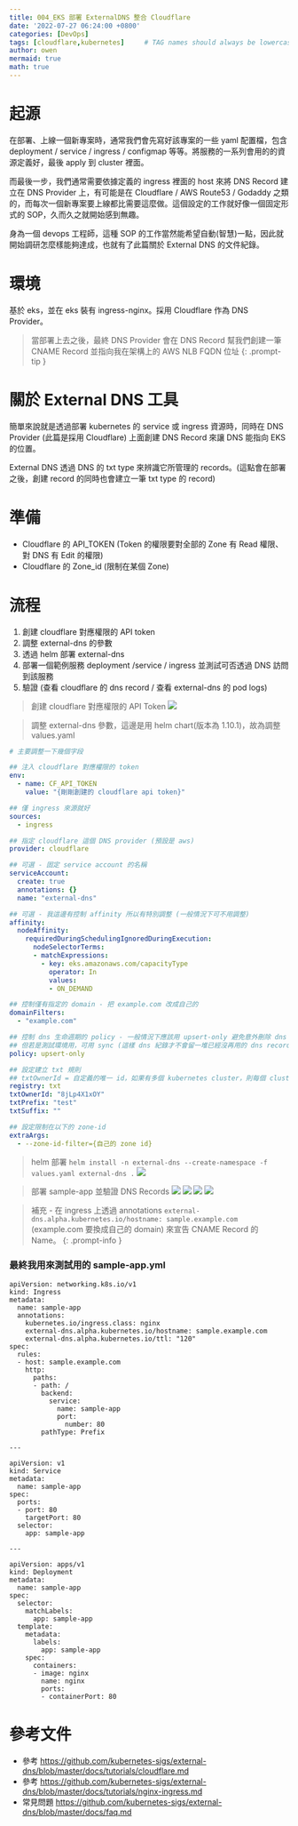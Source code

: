 ```yaml
---
title: 004_EKS 部署 ExternalDNS 整合 Cloudflare
date: '2022-07-27 06:24:00 +0800'
categories: [DevOps]
tags: [cloudflare,kubernetes]     # TAG names should always be lowercase
author: owen
mermaid: true
math: true
---
```


# 起源
在部署、上線一個新專案時，通常我們會先寫好該專案的一些 yaml 配置檔，包含 deployment / service / ingress / configmap 等等。將服務的一系列會用的的資源定義好，最後 apply 到 cluster 裡面。

而最後一步，我們通常需要依據定義的 ingress 裡面的 host 來將 DNS Record 建立在 DNS Provider 上，有可能是在 Cloudflare / AWS Route53 / Godaddy 之類的，而每次一個新專案要上線都比需要這麼做。這個設定的工作就好像一個固定形式的 SOP，久而久之就開始感到無趣。

身為一個 devops 工程師，這種 SOP 的工作當然能希望自動(智慧)一點，因此就開始調研怎麼樣能夠達成，也就有了此篇關於 External DNS 的文件紀錄。

# 環境
基於 eks，並在 eks 裝有 ingress-nginx。採用 Cloudflare 作為 DNS Provider。

> 當部署上去之後，最終 DNS Provider 會在 DNS Record 幫我們創建一筆 CNAME Record 並指向我在架構上的 AWS NLB FQDN 位址
{: .prompt-tip }

# 關於 External DNS 工具
簡單來說就是透過部署 kubernetes 的 service 或 ingress 資源時，同時在 DNS Provider (此篇是採用 Cloudflare) 上面創建 DNS Record 來讓 DNS 能指向 EKS 的位置。

External DNS 透過 DNS 的 txt type 來辨識它所管理的 records。(這點會在部署之後，創建 record 的同時也會建立一筆 txt type 的 record)

# 準備
- Cloudflare 的 API_TOKEN (Token 的權限要對全部的 Zone 有 Read 權限、對 DNS 有 Edit 的權限)
- Cloudflare 的 Zone_id (限制在某個 Zone)

# 流程
1. 創建 cloudflare 對應權限的 API token
2. 調整 external-dns 的參數
3. 透過 helm 部署 external-dns
4. 部署一個範例服務 deployment /service / ingress 並測試可否透過 DNS 訪問到該服務
5. 驗證 (查看 cloudflare 的 dns record / 查看 external-dns 的 pod logs)

> 創建 cloudflare 對應權限的 API Token
![](/commons/image/20220727/000_externaldns.png)

> 調整 external-dns 參數，這邊是用 helm chart(版本為 1.10.1)，故為調整 values.yaml

```yaml
# 主要調整一下幾個字段

## 注入 cloudflare 對應權限的 token
env:
  - name: CF_API_TOKEN
    value: "{剛剛創建的 cloudflare api token}"

## 僅 ingress 來源就好
sources:
  - ingress

## 指定 cloudflare 這個 DNS provider (預設是 aws)
provider: cloudflare

## 可選 - 固定 service account 的名稱
serviceAccount:
  create: true
  annotations: {}
  name: "external-dns"

## 可選 - 我這邊有控制 affinity 所以有特別調整 (一般情況下可不用調整)
affinity:
  nodeAffinity:
    requiredDuringSchedulingIgnoredDuringExecution:
      nodeSelectorTerms:
      - matchExpressions:
        - key: eks.amazonaws.com/capacityType
          operator: In
          values:
          - ON_DEMAND

## 控制僅有指定的 domain - 把 example.com 改成自己的
domainFilters:
  - "example.com"

## 控制 dns 生命週期的 policy - 一般情況下應該用 upsert-only 避免意外刪除 dns reocrd。
## 但若是測試環境用，可用 sync (這樣 dns 紀錄才不會留一堆已經沒再用的 dns record 在上面)
policy: upsert-only

## 設定建立 txt 規則
## txtOwnerId = 自定義的唯一 id，如果有多個 kubernetes cluster，則每個 cluster 應有自己的一個唯一 id
registry: txt
txtOwnerId: "8jLp4X1xOY" 
txtPrefix: "test"
txtSuffix: ""

## 設定限制在以下的 zone-id
extraArgs:
  - --zone-id-filter={自己的 zone id}
```

> helm 部署 `helm install -n external-dns --create-namespace -f values.yaml external-dns .`
![](/commons/image/20220727/001_externaldns.png)

> 部署 sample-app 並驗證 DNS Records
![](/commons/image/20220727/002_externaldns.png)
![](/commons/image/20220727/003_externaldns.png)
![](/commons/image/20220727/004_externaldns.png)
![](/commons/image/20220727/005_externaldns.png)

> 補充 - 在 ingress 上透過 annotations `external-dns.alpha.kubernetes.io/hostname: sample.example.com` (example.com 要換成自己的 domain) 來宣告 CNAME Record 的 Name。
{: .prompt-info }

### 最終我用來測試用的 sample-app.yml
```
apiVersion: networking.k8s.io/v1
kind: Ingress
metadata:
  name: sample-app
  annotations:
    kubernetes.io/ingress.class: nginx
    external-dns.alpha.kubernetes.io/hostname: sample.example.com
    external-dns.alpha.kubernetes.io/ttl: "120"
spec:
  rules:
  - host: sample.example.com
    http:
      paths:
      - path: /
        backend:
          service:
            name: sample-app
            port:
              number: 80
        pathType: Prefix

---

apiVersion: v1
kind: Service
metadata:
  name: sample-app
spec:
  ports:
  - port: 80
    targetPort: 80
  selector:
    app: sample-app

---

apiVersion: apps/v1
kind: Deployment
metadata:
  name: sample-app
spec:
  selector:
    matchLabels:
      app: sample-app
  template:
    metadata:
      labels:
        app: sample-app
    spec:
      containers:
      - image: nginx
        name: nginx
        ports:
        - containerPort: 80
```

# 參考文件
- 參考 <https://github.com/kubernetes-sigs/external-dns/blob/master/docs/tutorials/cloudflare.md>
- 參考 <https://github.com/kubernetes-sigs/external-dns/blob/master/docs/tutorials/nginx-ingress.md>
- 常見問題 <https://github.com/kubernetes-sigs/external-dns/blob/master/docs/faq.md>